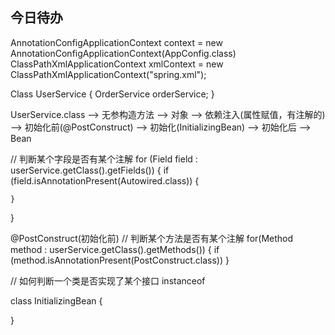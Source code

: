 ## 今日待办


AnnotationConfigApplicationContext context = new AnnotationConfigApplicationContext(AppConfig.class)
ClassPathXmlApplicationContext xmlContext = new ClassPathXmlApplicationContext("spring.xml");


Class UserService {
	OrderService orderService;
}


UserService.class   --> 无参构造方法   --> 对象  --> 依赖注入(属性赋值，有注解的)  --> 初始化前(@PostConstruct)   --> 初始化(InitializingBean)  --> 初始化后  --> Bean


// 判断某个字段是否有某个注解
for (Field field : userService.getClass().getFields()) {
	if (field.isAnnotationPresent(Autowired.class)) {
	
	}
}



@PostConstruct(初始化前)
// 判断某个方法是否有某个注解
for(Method method : userService.getClass().getMethods()) {
	if (method.isAnnotationPresent(PostConstruct.class))
}

// 如何判断一个类是否实现了某个接口
instanceof 


class InitializingBean {

}
